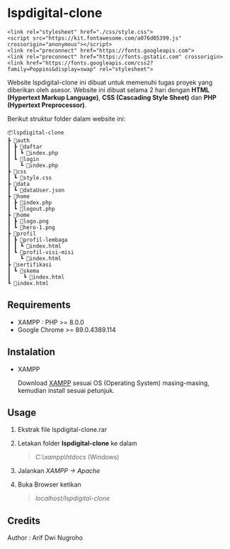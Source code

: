 # lspdigital-clone

```
<link rel="stylesheet" href="./css/style.css">
<script src="https://kit.fontawesome.com/a076d05399.js" crossorigin="anonymous"></script>
<link rel="preconnect" href="https://fonts.googleapis.com">
<link rel="preconnect" href="https://fonts.gstatic.com" crossorigin>
<link href="https://fonts.googleapis.com/css2?family=Poppins&display=swap" rel="stylesheet">
```

Website lspdigital-clone ini dibuat untuk memenuhi tugas proyek yang diberikan oleh asesor. Website ini dibuat selama 2 hari dengan **HTML (Hypertext Markup Language)**, **CSS (Cascading Style Sheet)** dan **PHP (Hypertext Preprocessor)**.

Berikut struktur folder dalam website ini:

```
📦lspdigital-clone
┣ 📂auth
┃ ┣ 📂daftar
┃ ┃ ┗ 📜index.php
┃ ┗ 📂login
┃   ┗ 📜index.php
┣ 📂css
┃ ┗ 📜style.css
┣ 📂data
┃ ┗ 📜dataUser.json
┣ 📂home
┃ ┣ 📜index.php
┃ ┗ 📜logout.php
┣ 📂home
┃ ┣ 📜logo.png
┃ ┗ 📜hero-1.png
┣ 📂profil
┃ ┣ 📂profil-lembaga
┃ ┃ ┗ 📜index.html
┃ ┗ 📂profil-visi-misi
┃   ┗ 📜index.html
┣ 📂sertifikasi
┃ ┗ 📂skema
┃    ┗ 📜index.html
┗ 📜index.html
```

## Requirements

* XAMPP : PHP >= 8.0.0
* Google Chrome >= 89.0.4389.114 

## Instalation

* XAMPP

   Download [XAMPP](https://www.apachefriends.org/download.html) sesuai OS (Operating System) masing-masing, kemudian install sesuai petunjuk.

## Usage

1. Ekstrak file lspdigital-clone.rar

2. Letakan folder **lspdigital-clone** ke dalam
    > *C:\xampp\htdocs*  (Windows)

3. Jalankan *XAMPP -> Apache*

4. Buka Browser ketikan 
   > *localhost/lspdigital-clone*

## Credits

   Author : Arif Dwi Nugroho
